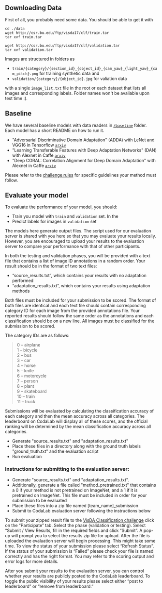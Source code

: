 ## Downloading Data

First of all, you probably need some data. You should be able to get it with 
    
    cd ./data
    wget http://csr.bu.edu/ftp/visda17/clf/train.tar
    tar xvf train.tar
    
    wget http://csr.bu.edu/ftp/visda17/clf/validation.tar
    tar xvf validation.tar  
    
Images are structured in folders as 

- `train/{category}/{section_id}_{object_id}_{cam_yaw}_{light_yaw}_{cam_pitch}.png` for training synthetic data and
- `validation/{category}/{object_id}.jpg` for valiation data

with a single `image_list.txt` file in the root or each dataset that lists all images and corresponding labels. Folder names won't be avaliable upon test time :).

## Baseline

We have several baseline models with data readers in [`/baseline`](models) folder. Each model has a short README on how to run it.

- "Adversarial Discriminative Domain Adaptation" (ADDA) with LeNet and VGG16 in Tensorflow [`arxiv`](https://arxiv.org/abs/1702.05464)
- "Learning Transferable Features with Deep Adaptation Networks" (DAN) with Alexnet in Caffe [`arxiv`](https://arxiv.org/pdf/1502.02791)
- "Deep CORAL: Correlation Alignment for Deep Domain Adaptation" with Alexnet in Caffe [`arxiv`](https://arxiv.org/abs/1607.01719)

Please refer to the [challenge rules]() for specific guidelines your method must follow.

## Evaluate your model

To evaluate the performance of your model, you should:
- Train you model with `train` and `validation` set.
In the 
- Predict labels for images in `validation` set

The models here generate output files. The script used for our evaluation server is shared with you here so that you may evaluate your results locally. However, you are encouraged to upload your results to the evaluation server to compare your performance with that of other participants. 


In both the testing and validation phases, you will be provided with a text file that contains a list of image ID annotations in a random order. Your result should be in the format of two text files:

- “source_results.txt”, which contains your results with no adaptation performed 
- “adaptation_results.txt”, which contains your results using adaptation methods

 Both files must be included for your submission to be scored. The format of both files are identical and each text file should contain corresponding category ID for each image from the provided annotations file. Your reported results should follow the same order as the annotations and each classification should be on a new line. All images must be classified for the submission to be scored. 

The category IDs are as follows:
> 0 – airplane  
> 1 – bicycle  
> 2 – bus  
> 3 – car  
> 4 – horse  
> 5 – knife  
> 6 – motorcycle  
> 7 – person  
> 8 – plant  
> 9 – skateboard  
> 10 – train  
> 11 – truck 
 
 
Submissions will be evaluated by calculating the classification accuracy of each category and then the mean accuracy across all categories. The leaderboard on CodaLab will display all of these scores, and the official ranking will be determined by the mean classification accuracy across all categories. 



- Generate "source_results.txt" and "adaptation_results.txt"
- Place these files in a directory along with the ground truth labels "ground_truth.txt" and the evaluation script
- Run evaluation



### Instructions for submitting to the evaluation server:

- Generate "source_results.txt" and "adaptation_results.txt".
- Additionally, generate a file called "method_pretrained.txt" that contains a 0 if your method is not pretrained on ImageNet, and a 1 if it is pretrained on ImageNet. This file must be included in order for your submission to be evaluated
- Place these files into a zip file named [team_name]_submission
- Submit to CodaLab evaluation server following the instructions below

To submit your zipped result file to the [VisDA Classification challenge](https://competitions.codalab.org/competitions/17020?secret_key=cb4cb9f3-3f9e-4179-858b-4ecd6c3b58f1) click on the “Participate” tab. Select the phase (validation or testing). Select “Submit / View Results, fill in the required fields and click “Submit”. A pop-up will prompt you to select the results zip file for upload. After the file is uploaded the evaluation server will begin processing. This might take some time. To view the status of your submission please select “Refresh Status”. If the status of your submission is “Failed” please check your file is named correctly and has the right format. You may refer to the scoring output and error logs for more details.

After you submit your results to the evaluation server, you can control whether your results are publicly posted to the CodaLab leaderboard. To toggle the public visibility of your results please select either “post to leaderboard” or “remove from leaderboard.” 
